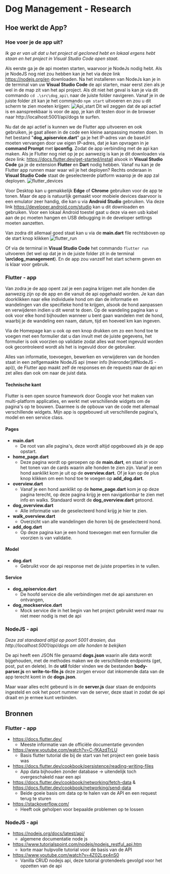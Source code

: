 # Dog Management - Research

## Hoe werkt de App?

### Hoe voer je de app uit?

*Ik ga er van uit dat u het project al gecloned hebt en lokaal ergens hebt staan en het project in Visual Studio Code open staat.*

Als eerste ga je de api moeten starten, waarvoor je NodeJs nodig hebt. Als je NodeJS nog niet zou hebben kan je het via deze link https://nodejs.org/en downloaden.
Na het installeren van NodeJs kan je in de terminal van uw **Visual Studio Code** de api starten, maar eerst zien als je wel in de map zit van het api project. Als dit niet het geval is kan je via dit commando `cd .\src\dog_api\` naar de juiste folder navigeren. 
Vanaf je in de juiste folder zit kan je het commando `npm start` uitvoeren en zou u dit scherm te zien moeten krijgen: ![Api_start](https://i.imgur.com/duYUcy9.png) Dit wil zeggen dat de api actief is en aanspreekbaar is voor de app, je kan dit testen door in de browser naar http://localhost:5001/api/dogs te surfen.

Nu dat de api actief is kunnen we de Flutter app uitvoeren en ook gebruiken, je gaat alleen in de code een kleine aanpassing moeten doen. In het bestand "**dog_apiservice.dart**" ga je het IP-adres van de baseUrl moeten vervangen door uw eigen IP-adres, dat je kan opvragen in je **command Prompt** met **ipconfig**. Zodat de app verbinding met de api kan maken.
Als je Flutter nog niet op je pc aanwezig is kan je dit downloaden via deze link: https://docs.flutter.dev/get-started/install alsook in **Visual Studio Code** ga je de extension **Flutter** en **Dart** nodig hebben. 
Vanaf nu kan je de Flutter app runnen maar waar wil je het deployen? Rechts onderaan in **Visual Studio Code** staat de geselecteerde platform waarop je de app zal deployen.
![flutter_devices](https://i.imgur.com/QBKiUku.png)

Voor Desktop kan u gemakkelijk **Edge** of **Chrome** gebruiken voor de app te tonen. Maar de app is natuurlijk gemaakt voor mobiele devices daarvoor is een emulator zeer handig, die kan u via **Android Studio** gebruiken. 
Via deze link https://developer.android.com/studio kan u dit downloaden en gebruiken.
Voor een lokaal Android toestel gaat u deze via een usb kabel aan de pc moeten hangen en USB debugging in de developer settings moeten aanzetten.

Van zodra dit allemaal goed staat kan u via de **main.dart** file rechtsboven op de start knop klikken 
![flutter_run](https://i.imgur.com/mqP3Z8W.png)

Of via de terminal in **Visual Studio Code** het commando `flutter run` uitvoeren (let wel op dat je in de juiste folder zit in de terminal **\src\dog_management**).
En de app zou vanzelf het start scherm geven en is klaar voor gebruik.

### Flutter - app

Van zodra je de app opent zal je een pagina krijgen met alle honden die aanwezig zijn op de app en die vanuit de api opgehaald worden. Je kan dan doorklikken naar elke individuele hond om dan de informatie en wandelingen van die specifieke hond te krijgen, alsook de hond aanpassen en verwijderen indien u dit wenst te doen.
Op de wandeling pagina kan u ook voor elke hond bijhouden wanneer u bent gaan wandelen met de hond, waarbij je de wandeling een naam, datum, tijd en hoeveel km kan ingeven.

Via de Homepage kan u ook op een knop drukken om zo een hond toe te voegen met een formulier dat u dan invult met de juiste gegevens, het formulier is ook voorzien op validatie zodat alles wat moet ingevuld worden ook gecontroleerd wordt als het is ingevuld door de gebruiker. 

Alles van informatie, toevoegen, bewerken en verwijderen van de honden staat in een zelfgemaakte NodeJS api (meer info [hieronder](#NodeJS - api)), de Flutter app maakt zelf de responses en de requests naar de api en zet alles dan ook om naar de juist data.

#### Technische kant 

Flutter is een open source framework door Google voor het maken van multi-platform applicaties, en werkt met verschillende widgets om de pagina's op te bouwen. Daarmee is de opbouw van de code met allemaal verschillende widgets. Mijn app is opgebouwd uit verschillende pagina's, model en een service class.

#### Pages

- **main.dart**
  - De root van alle pagina's, deze wordt altijd opgebouwd als je de app opstart.
- **home_page.dart**
  - Deze pagina wordt op geroepen op de **main.dart**, en staat in voor het tonen van de cards waarin alle honden te zien zijn. Vanaf je een hond aanklikt kom je uit op de **overview.dart.** Of je kan op de plus knop klikken om een hond toe te voegen op **add_dog.dart**.
- **overview.dart**
  - Vanaf je een hond aanklikt op de **home_page.dart** kom je op deze pagina terecht, op deze pagina krijg je een navigationbar te zien met info en walks. Standaard wordt de **dog_overview.dart** getoond.
- **dog_overview.dart**
  - Alle informatie van de geselecteerd hond krijg je hier te zien.
- **walk_overview.dart**
  - Overzicht van alle wandelingen die horen bij de geselecteerd hond.
- **add_dog.dart**
  - Op deze pagina kan je een hond toevoegen met een formulier die voorzien is van validatie.

#### Model

- **dog.dart**
  - Gebruikt voor de api response met de juiste properties in te vullen.

#### Service

- **dog_apiservice.dart**
  - De hoofd service die alle verbindingen met de api aansturen en ontvangen, 
- **dog_mockservice.dart**
  - Mock service die in het begin van het project gebruikt werd maar nu niet meer nodig is met de api

### NodeJS - api

*Deze zal standaard altijd op poort 5001 draaien, dus http://localhost:5001/api/dogs om alle honden te bekijken*

De api heeft een JSON file genaamd **dogs.json** waarin alle data wordt bijgehouden, met de methodes maken we de verschillende endpoints (get, post, put en delete). In de **util** folder vinden we de bestanden **body-parser.js** en **write-to-file.js** deze zorgen ervoor dat inkomende data van de app terecht komt in de **dogs.json**. 

Maar waar alles echt gebeurd is in de **server.js** daar staan de endpoints ingesteld en ook het poort nummer van de server, deze staat in zodat de api draait en je ermee kunt verbinden.

## Bronnen

### Flutter - app

- https://docs.flutter.dev/
  - Meeste informatie van de officiële documentatie gevonden
- https://www.youtube.com/watch?v=C-fKAzdTrLU
  - Basis flutter tutorial die bij de start van het project een goeie basis was
- https://docs.flutter.dev/cookbook/persistence/reading-writing-files
  - App data bijhouden zonder database -> uitendelijk toch overgeschakeld naar een api 
- https://docs.flutter.dev/cookbook/networking/fetch-data & https://docs.flutter.dev/cookbook/networking/send-data
  - Beide goeie basis om data op te halen van de API en een request terug te sturen
- https://stackoverflow.com/
  - Heeft ook geholpen voor bepaalde problemen op te lossen



### NodeJS - api

- https://nodejs.org/docs/latest/api/
  - algemene documentatie node js
- https://www.tutorialspoint.com/nodejs/nodejs_restful_api.htm
  - korte maar hulpvolle tutorial voor de basis van de API
- https://www.youtube.com/watch?v=4Z02Lgx4nS0
  - Vanilla CRUD nodejs api, deze tutorial grotendeels gevolgd voor het opzetten van de api

